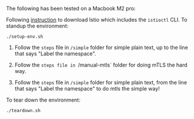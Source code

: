 The following has been tested on a Macbook M2 pro:

Following [instruction](https://istio.io/latest/docs/setup/getting-started/#download) to download Istio which includes the `istioctl` CLI.
To standup the environment:

```
./setup-env.sh
```

1. Follow the `steps` file in `/simple` folder for simple plain text, up to the line that says "Label the namespace".

2. Follow the `steps file in `/manual-mtls` folder for doing mTLS the hard way.

3. Follow the `steps` file in `/simple` folder for simple plain text, from the line that says "Label the namespace" to do mtls the simple way!
   
To tear down the environment:

```
./teardown.sh
```
